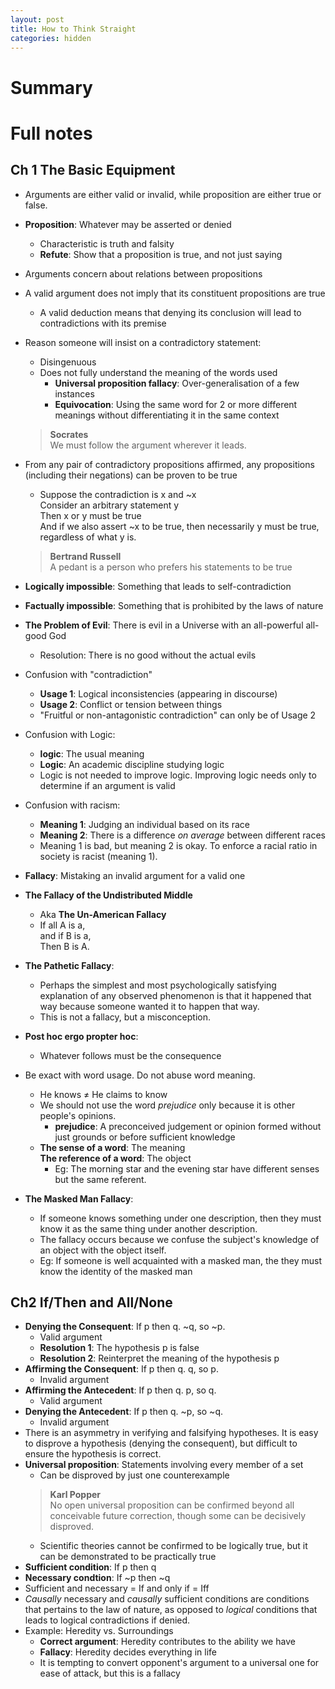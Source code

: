 ```yaml
---
layout: post
title: How to Think Straight
categories: hidden
---
```


# Summary

# Full notes

## Ch 1 The Basic Equipment
- Arguments are either valid or invalid, while proposition are either true or false.
- **Proposition**: Whatever may be asserted or denied
	- Characteristic is truth and falsity
	- **Refute**: Show that a proposition is true, and not just saying
- Arguments concern about relations between propositions
- A valid argument does not imply that its constituent propositions are true
	- A valid deduction means that denying its conclusion will lead to contradictions with its premise
- Reason someone will insist on a contradictory statement:
	- Disingenuous
	- Does not fully understand the meaning of the words used
		- **Universal proposition fallacy**: Over-generalisation of a few instances
		- **Equivocation**: Using the same word for 2 or more different meanings without differentiating it in the same context

	> **Socrates**  
	> We must follow the argument wherever it leads.
- From any pair of contradictory propositions affirmed, any propositions (including their negations) can be proven to be true
	- Suppose the contradiction is x and ~x <br>
	Consider an arbitrary statement y <br>
	Then x or y must be true <br>
	And if we also assert ~x to be true, then necessarily y must be true, regardless of what y is.

	> **Bertrand Russell**  
	> A pedant is a person who prefers his statements to be true
- **Logically impossible**: Something that leads to self-contradiction
- **Factually impossible**: Something that is prohibited by the laws of nature
- **The Problem of Evil**: There is evil in a Universe with an all-powerful all-good God
	- Resolution: There is no good without the actual evils
- Confusion with "contradiction"
	- **Usage 1**: Logical inconsistencies (appearing in discourse)
	- **Usage 2**: Conflict or tension between things
	- "Fruitful or non-antagonistic contradiction" can only be of Usage 2
- Confusion with Logic:
	- **logic**: The usual meaning
	- **Logic**: An academic discipline studying logic
	- Logic is not needed to improve logic. Improving logic needs only to determine if an argument is valid
- Confusion with racism:
	- **Meaning 1**: Judging an individual based on its race
	- **Meaning 2**: There is a difference *on average* between different races
	- Meaning 1 is bad, but meaning 2 is okay. To enforce a racial ratio in society is racist (meaning 1).
- **Fallacy**: Mistaking an invalid argument for a valid one
- **The Fallacy of the Undistributed Middle**
	- Aka **The Un-American Fallacy**
	- If all A is a, <br>
	  and if B is a, <br>
	  Then B is A.
- **The Pathetic Fallacy**:
	- Perhaps the simplest and most psychologically satisfying explanation of any observed phenomenon is that it happened that way because someone wanted it to happen that way.
	- This is not a fallacy, but a misconception.
- **Post hoc ergo propter hoc**:
	- Whatever follows must be the consequence 
- Be exact with word usage. Do not abuse word meaning.
	- He knows &ne; He claims to know
	- We should not use the word *prejudice* only because it is other people's opinions.
		- **prejudice**: A preconceived judgement or opinion formed without just grounds or before sufficient knowledge
	- **The sense of a word**: The meaning <br>
	  **The reference of a word**: The object 
		- Eg: The morning star and the evening star have different senses but the same referent. 
- **The Masked Man Fallacy**:
	- If someone knows something under one description, then they must know it as the same thing under another description.
	- The fallacy occurs because we confuse the subject's knowledge of an object with the object itself.
	- Eg: If someone is well acquainted with a masked man, the they must know the identity of the masked man

## Ch2 If/Then and All/None
- **Denying the Consequent**: If p then q. ~q, so ~p.
	- Valid argument
	- **Resolution 1**: The hypothesis p is false
	- **Resolution 2**: Reinterpret the meaning of the hypothesis p
- **Affirming the Consequent**: If p then q. q, so p.
	- Invalid argument
- **Affirming the Antecedent**: If p then q. p, so q.
	- Valid argument
- **Denying the Antecedent**: If p then q. ~p, so ~q.
	- Invalid argument
- There is an asymmetry in verifying and falsifying hypotheses. It is easy to disprove a hypothesis (denying the consequent), but difficult to ensure the hypothesis is correct.
- **Universal proposition**: Statements involving every member of a set
	- Can be disproved by just one counterexample
	> **Karl Popper** <br>
	> No open universal proposition can be confirmed beyond all conceivable future correction, though some can be decisively disproved. 
	- Scientific theories cannot be confirmed to be logically true, but it can be demonstrated to be practically true
- **Sufficient condition**: If p then q
- **Necessary condtion**: If ~p then ~q
- Sufficient and necessary = If and only if = Iff
- *Causally* necessary and *causally* sufficient conditions are conditions that pertains to the law of nature, as opposed to *logical* conditions that leads to logical contradictions if denied.
- Example: Heredity vs. Surroundings
	- **Correct argument**: Heredity contributes to the ability we have
	- **Fallacy**: Heredity decides everything in life
	- It is tempting to convert opponent's argument to a universal one for ease of attack, but this is a fallacy
